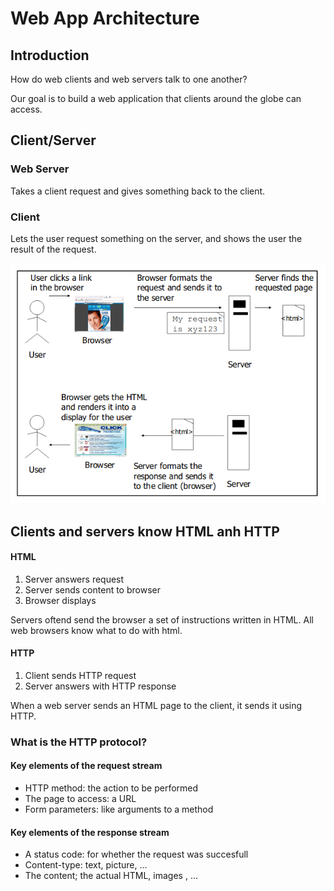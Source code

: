 # Web App Architecture

## Introduction

How do web clients and web servers talk to one another?

Our goal is to build a web application that clients around the globe can access.

## Client/Server

### Web Server

Takes a client request and gives something back to the client.

### Client

Lets the user request something on the server, and shows the user the result of the request.

![](./images/1.1clientserver.png)

## Clients and servers know HTML anh HTTP

#### HTML

1. Server answers request
2. Server sends content to browser
3. Browser displays

Servers oftend send the browser a set of instructions written in HTML. All web browsers know what to do with html.

#### HTTP

1. Client sends HTTP request
2. Server answers with HTTP response

When a web server sends an HTML page to the client, it sends it using HTTP.

### What is the HTTP protocol?

#### Key elements of the request stream

* HTTP method: the action to be performed
* The page to access: a URL
* Form parameters: like arguments to a method

#### Key elements of the response stream 

* A status code: for whether the request was succesfull
* Content-type: text, picture, ...
* The content; the actual HTML, images , ...


